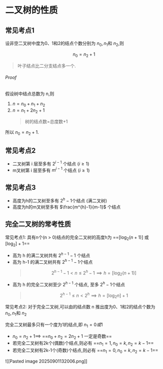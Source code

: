 # 二叉树的性质

## 常见考点1

设非空二叉树中度为0、1和2的结点个数分别为 $n_0, n_1$和 $n_2$,则

$$
n_0 = n_2+ 1
$$

> 叶子结点比二分支结点多一个.

###### Proof

假设树中结点总数为 n,则

1. $n = n_0 + n_1 + n_2$
2. $n = n_1 + 2n_2 +  1$
   > 树的结点数=总度数+1

所以 $n_0 = n_2+ 1$.

## 常见考点2

- 二叉树第 i 层至多有 $2^{i-1}$ 个结点 ($i \geqslant 1$)
- m叉树第 i 层至多有 $m^{i-1}$ 个结点 ($i \geqslant 1$)

## 常见考点3

- 高度为h的二叉树至多有 $2^{h}- 1$个结点 (满二叉树)
- 高度为h的m叉树至多有 $\frac{m^{h}-1}{m-1}$ 个结点

## 完全二叉树的常考性质

常见考点1: 具有n个(n > 0)结点的完全二叉树的高度h为 ==$[\log_2(n+1)]$ 或 $[\log_2]+1$==

- 高为 h 的满二叉树共有 $2^{h-1}- 1$ 个结点
- 高为 h-1 的满二叉树共有 $2^{h-1}- 1$个结点
  > $$
  > 2^{h-1} - 1 < n \leqslant 2^{h} -1 \implies h = [\log_2(n+1)]
  > $$
- 高为 h 的完全二叉树至少 $2^{h-1}$ 个结点, 至多 $2^{h}-1$个结点
  > $$
  > 2^{h-1} \leqslant n < 2^{h} \implies h = [\log_2 n] + 1
  > $$

常见考点2: 对于完全二叉树,可以由的结点数 n 推出度为0、1和2的结点个数为 $n_0, n_1$和 $n_2$

完全二叉树最多只有一个度为1的结点,即 $n_1=0或1$

- $n_0 = n_2+1 \implies$ ==$n_0 + n_2 = 2n_2 + 1$ 一定是奇数==
- 若完全二叉树有2k个(偶数)个结点,则必有 ==$n_1=1 , n_0= k, n_2= k-1$==
- 若完全二叉树有2k-1个(奇数)个结点,则必有 ==$n_1=0, n_0=k, n_2= k-1$==

![[Pasted image 20250901132006.png]]
